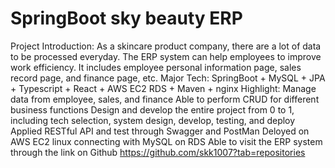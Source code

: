 # SpringBoot sky beauty ERP 
Project Introduction:
As a skincare product company, there are a lot of data to be processed everyday. The ERP system can help employees to improve work efficiency. It includes employee personal information page, sales record page, and finance page, etc. 
Major Tech: 
SpringBoot + MySQL + JPA + Typescript + React + AWS EC2 RDS + Maven + nginx
Highlight:
Manage data from employee, sales, and finance
Able to perform CRUD for different business functions
Design and develop the entire project from 0 to 1, including tech selection, system design, develop, testing, and deploy
Applied RESTful API and test through Swagger and PostMan
Deloyed on AWS EC2 linux connecting with MySQL on RDS
Able to visit the ERP system through the link on Github
https://github.com/skk1007?tab=repositories
